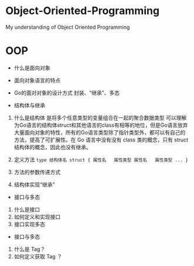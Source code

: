 # Object-Oriented-Programming
My understanding of Object Oriented Programming
# OOP
* 什么是面向对象

* 面向对象语言的特点

* Go的面对对象的设计方式
封装、“继承”、多态

* 结构体与继承
1. 什么是结构体
是将多个任意类型的变量组合在一起的聚合数据类型
可以理解为Go语言的结构体struct和其他语言的class有相等的地位，但是Go语言放弃大量面向对象的特性，所有的Go语言类型除了指针类型外，都可以有自己的方法，提高了可扩展性。在 Go 语言中没有没有 class 类的概念，只有 struct 结构体的概念，因此也没有继承。

2. 定义方法
`type 结构体名 struct {
    属性名   属性类型
    属性名   属性类型
    ...
}`
3. 方法的参数传递方式
4. 结构体实现“继承”

* 接口与多态
1. 什么是接口
2. 如何定义和实现接口
3. 接口实现多态

* 接口与多态
1. 什么是 Tag？
2. 如何定义获取 Tag ？
